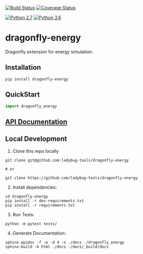 [![Build Status](https://travis-ci.org/ladybug-tools/dragonfly-energy.svg?branch=master)](https://travis-ci.org/ladybug-tools/dragonfly-energy)
[![Coverage Status](https://coveralls.io/repos/github/ladybug-tools/dragonfly-energy/badge.svg?branch=master)](https://coveralls.io/github/ladybug-tools/dragonfly-energy)

[![Python 2.7](https://img.shields.io/badge/python-2.7-green.svg)](https://www.python.org/downloads/release/python-270/) [![Python 3.6](https://img.shields.io/badge/python-3.6-blue.svg)](https://www.python.org/downloads/release/python-360/)

# dragonfly-energy

Dragonfly extension for energy simulation.

## Installation
```console
pip install dragonfly-energy
```

## QuickStart
```python
import dragonfly_energy

```

## [API Documentation](http://ladybug-tools.github.io/dragonfly-energy/docs)

## Local Development
1. Clone this repo locally
```console
git clone git@github.com:ladybug-tools/dragonfly-energy

# or

git clone https://github.com/ladybug-tools/dragonfly-energy
```
2. Install dependencies:
```console
cd dragonfly-energy
pip install -r dev-requirements.txt
pip install -r requirements.txt
```

3. Run Tests:
```console
python -m pytest tests/
```

4. Generate Documentation:
```console
sphinx-apidoc -f -e -d 4 -o ./docs ./dragonfly_energy
sphinx-build -b html ./docs ./docs/_build/docs
```
